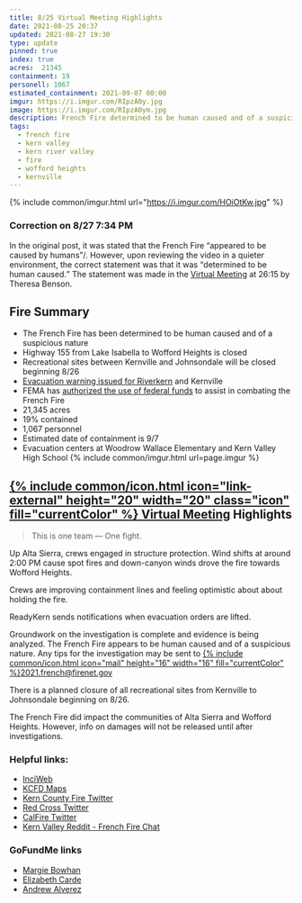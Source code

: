```yaml
---
title: 8/25 Virtual Meeting Highlights
date: 2021-08-25 20:37
updated: 2021-08-27 19:30
type: update
pinned: true
index: true
acres: 	21345
containment: 19
personell: 1067
estimated_containment: 2021-09-07 00:00
imgur: https://i.imgur.com/RIpzA0y.jpg
image: https://i.imgur.com/RIpzA0ym.jpg
description: French Fire determined to be human caused and of a suspicious nature, evidence shows. Investigation continues.
tags:
  - french fire
  - kern valley
  - kern river valley
  - fire
  - wofford heights
  - kernville
---
```

{% include common/imgur.html url="https://i.imgur.com/HOiOtKw.jpg" %}

<div class="status-box info post-correction">
  <h3 class="center">Correction on <time datetime="2021-08-27T19:34-07:34">8/27 7:34 PM</time></h3>
  <p>In the original post, it was stated that the French Fire <q>appeared to be caused by humans</q>/.
  However, upon reviewing the video in a quieter environment, the correct statement was
  that it was <q>determined to be human caused.</q> The statement was made in the
  <a href="https://www.facebook.com/events/1027717621317377/" rel="noopener noreferrer external">Virtual Meeting</a>
  at 26:15 by Theresa Benson.</p>
</div>

## Fire Summary
- The French Fire has been determined to be human caused and of a suspicious nature
- Highway 155 from Lake Isabella to Wofford Heights is closed
- Recreational sites between Kernville and Johnsondale will be closed beginning 8/26
- [Evacuation warning issued for Riverkern](/news/2021/08/25/riverkern-evacuation-warning/) and Kernville
- FEMA has [authorized the use of federal funds](/news/2021/08/25/fema-approved/) to assist in combating the French Fire
- 21,345 acres
- 19% contained
- 1,067 personnel
- Estimated date of containment is 9/7
- Evacuation centers at Woodrow Wallace Elementary and Kern Valley High School
{% include common/imgur.html url=page.imgur %}

<h2 id="virtual-meeting-highlights"><a href="https://www.facebook.com/events/1027717621317377/" rel="noopener noreferrer external">{% include common/icon.html icon="link-external" height="20" width="20" class="icon" fill="currentColor" %} Virtual Meeting</a> Highlights</h2>

> This is one team &mdash; One fight.

Up Alta Sierra, crews engaged in structure protection. Wind shifts at around 2:00 PM
cause spot fires and down-canyon winds drove the fire towards Wofford Heights.

Crews are improving containment lines and feeling optimistic about about holding the fire.

ReadyKern sends notifications when evacuation orders are lifted.

Groundwork on the investigation is complete and evidence is being analyzed.
The French Fire appears to be human caused and of a suspicious nature. Any tips for
the investigation may be sent to <a href="mailto:2021.french@firenet.gov" class="btn btn-primary">{% include common/icon.html icon="mail" height="16" width="16" fill="currentColor" %}2021.french@firenet.gov</a>

There is a planned closure of all recreational sites from Kernville to Johnsondale beginning
on 8/26.

The French Fire did impact the communities of Alta Sierra and Wofford Heights.
However, info on damages will not be released until after investigations.

### Helpful links:
- [InciWeb](https://inciweb.nwcg.gov/incident/7813/)
- [KCFD Maps](https://kcfd.maps.arcgis.com/apps/instant/interactivelegend/index.html?appid=cd18207578044581a9a9a1255fc88417)
- [Kern County Fire Twitter](https://twitter.com/kerncountyfire)
- [Red Cross Twitter](https://twitter.com/RedCrossCCR)
- [CalFire Twitter](https://twitter.com/CAL_FIRE)
- [Kern Valley Reddit - French Fire Chat](https://www.reddit.com/r/KernValley/comments/pa5ihf/french_fire_chat/)

### GoFundMe links
- [Margie Bowhan](https://www.gofundme.com/f/lets-help-margie-bowhan)
- [Elizabeth Carde](https://www.gofundme.com/f/relief-fund-for-elizabeth-carde-french-fire)
- [Andrew Alverez](https://www.gofundme.com/f/5c94g-help-andrew-get-back-on-his-feet)
